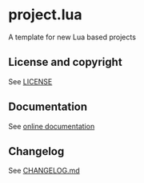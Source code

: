 # project.lua

A template for new Lua based projects

## License and copyright

See [LICENSE](LICENSE)

## Documentation

See [online documentation](https://Tieske.github.io/project.lua/)

## Changelog

See [CHANGELOG.md](CHANGELOG.md)
